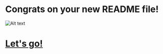 # Congrats on your new README file! 
  ![Alt text](https://i.giphy.com/L0O3TQpp0WnSXmxV8p.gif)
  # [Let's go!](https://app.wilco.gg/chat/lucca) 
